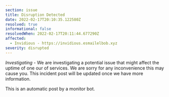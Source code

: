 ```yaml
---
section: issue
title: Disruption Detected
date: 2022-02-17T20:10:35.122580Z
resolved: true
informational: false
resolvedWhen: 2022-02-17T20:11:44.677290Z
affected:
  - Invidious - https://invidious.esmailelbob.xyz
severity: disrupted
---
```

*Investigating* - We are investigating a potential issue that might affect the uptime of one our of services. We are sorry for any inconvenience this may cause you. This incident post will be updated once we have more information.

This is an automatic post by a monitor bot.
        